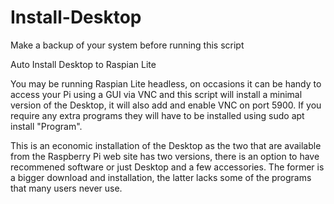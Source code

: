 # Install-Desktop

Make a backup of your system before running this script

Auto Install Desktop to Raspian Lite

You may be running Raspian Lite headless, on occasions it can be handy to access your Pi using a GUI via VNC and this
script will install a minimal version of the Desktop, it will also add and enable VNC on port 5900.  If you require any 
extra programs they will have to be installed using sudo apt install "Program".

This is an economic installation of the Desktop as the two that are available from the Raspberry Pi web site has two 
versions, there is an option to have recommened software or just Desktop and a few accessories.  The former is a bigger
download and installation, the latter lacks some of the programs that many users never use.


  
